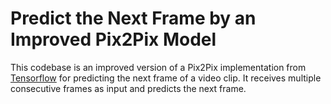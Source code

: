 # Predict the Next Frame by an Improved Pix2Pix Model
This codebase is an improved version of a Pix2Pix implementation from [Tensorflow](https://www.tensorflow.org/tutorials/generative/pix2pix) for predicting the next frame of a video clip. It receives multiple consecutive frames as input and predicts the next frame.
